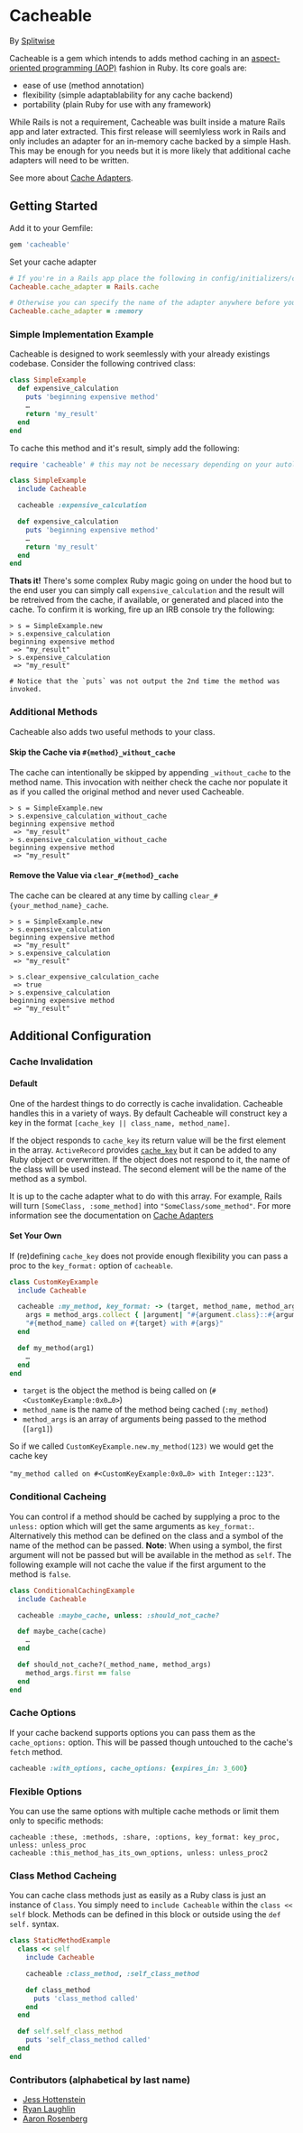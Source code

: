 # Cacheable

By [Splitwise](https://www.splitwise.com)

Cacheable is a gem which intends to adds method caching in an [aspect-oriented programming (AOP)](https://en.wikipedia.org/wiki/Aspect-oriented_programming) fashion in Ruby. Its core goals are:

* ease of use (method annotation)
* flexibility (simple adaptablability for any cache backend)
* portability (plain Ruby for use with any framework)

While Rails is not a requirement, Cacheable was built inside a mature Rails app and later extracted. This first release will seemlyless work in Rails and only includes an adapter for an in-memory cache backed by a simple Hash. This may be enough for you needs but it is more likely that additional cache adapters will need to be written.

See more about [Cache Adapters](cache-adapters.md).

## Getting Started

Add it to your Gemfile:

```ruby
gem 'cacheable'
```

Set your cache adapter

```ruby
# If you're in a Rails app place the following in config/initializers/cacheable.rb
Cacheable.cache_adapter = Rails.cache

# Otherwise you can specify the name of the adapter anywhere before you use it
Cacheable.cache_adapter = :memory
```

### Simple Implementation Example

Cacheable is designed to work seemlessly with your already existings codebase. Consider the following contrived class:

```ruby
class SimpleExample
  def expensive_calculation
    puts 'beginning expensive method'
    …
    return 'my_result'
  end
end
```

To cache this method and it's result, simply add the following:

```ruby
require 'cacheable' # this may not be necessary depending on your autoloading system

class SimpleExample
  include Cacheable

  cacheable :expensive_calculation

  def expensive_calculation
    puts 'beginning expensive method'
    …
    return 'my_result'
  end
end
```

**Thats it!** There's some complex Ruby magic going on under the hood but to the end user you can simply call `expensive_calculation` and the result will be retreived from the cache, if available, or generated and placed into the cache. To confirm it is working, fire up an IRB console try the following:

```irb
> s = SimpleExample.new
> s.expensive_calculation
beginning expensive method
 => "my_result"
> s.expensive_calculation
 => "my_result"

# Notice that the `puts` was not output the 2nd time the method was invoked.
```

### Additional Methods

Cacheable also adds two useful methods to your class.

#### Skip the Cache via `#{method}_without_cache`

The cache can intentionally be skipped by appending `_without_cache` to the method name. This invocation with neither check the cache nor populate it as if you called the original method and never used Cacheable.

```irb
> s = SimpleExample.new
> s.expensive_calculation_without_cache
beginning expensive method
 => "my_result"
> s.expensive_calculation_without_cache
beginning expensive method
 => "my_result"
 ```

#### Remove the Value via `clear_#{method}_cache`

The cache can be cleared at any time by calling `clear_#{your_method_name}_cache`.

```irb
> s = SimpleExample.new
> s.expensive_calculation
beginning expensive method
 => "my_result"
> s.expensive_calculation
 => "my_result"

> s.clear_expensive_calculation_cache
 => true
> s.expensive_calculation
beginning expensive method
 => "my_result"
```

## Additional Configuration

### Cache Invalidation

#### Default

One of the hardest things to do correctly is cache invalidation. Cacheable handles this in a variety of ways. By default Cacheable will construct key a key in the format `[cache_key || class_name, method_name]`.

If the object responds to `cache_key` its return value will be the first element in the array. `ActiveRecord` provides [`cache_key`](https://api.rubyonrails.org/classes/ActiveRecord/Integration.html#method-i-cache_key) but it can be added to any Ruby object or overwritten. If the object does not respond to it, the name of the class will be used instead. The second element will be the name of the method as a symbol.

It is up to the cache adapter what to do with this array. For example, Rails will turn `[SomeClass, :some_method]` into `"SomeClass/some_method"`. For more information see the documentation on [Cache Adapters](cache-adapters.md)

#### Set Your Own

If (re)defining `cache_key` does not provide enough flexibility you can pass a proc to the `key_format:` option of `cacheable`.

```ruby
class CustomKeyExample
  include Cacheable

  cacheable :my_method, key_format: -> (target, method_name, method_args) do
    args = method_args.collect { |argument| "#{argument.class}::#{argument}" }.join
    "#{method_name} called on #{target} with #{args}"
  end

  def my_method(arg1)
    …
  end
end
```

* `target` is the object the method is being called on (`#<CustomKeyExample:0x0…0>`)
* `method_name` is the name of the method being cached (`:my_method`)
* `method_args` is an array of arguments being passed to the method (`[arg1]`)

So if we called `CustomKeyExample.new.my_method(123)` we would get the cache key

`"my_method called on #<CustomKeyExample:0x0…0> with Integer::123"`.

### Conditional Cacheing

You can control if a method should be cached by supplying a proc to the `unless:` option which will get the same arguments as `key_format:`. Alternatively this method can be defined on the class and a symbol of the name of the method can be passed. **Note**: When using a symbol, the first argument will not be passed but will be available in the method as `self`. The following example will not cache the value if the first argument to the method is `false`.


```ruby
class ConditionalCachingExample
  include Cacheable

  cacheable :maybe_cache, unless: :should_not_cache?

  def maybe_cache(cache)
    …
  end

  def should_not_cache?(_method_name, method_args)
    method_args.first == false
  end
end
```

### Cache Options

If your cache backend supports options you can pass them as the `cache_options:` option. This will be passed though untouched to the cache's `fetch` method.

```ruby
cacheable :with_options, cache_options: {expires_in: 3_600}
```

### Flexible Options

You can use the same options with multiple cache methods or limit them only to specific methods:

```
cacheable :these, :methods, :share, :options, key_format: key_proc, unless: unless_proc
cacheable :this_method_has_its_own_options, unless: unless_proc2
```

### Class Method Cacheing

You can cache class methods just as easily as a Ruby class is just an instance of `Class`. You simply need to `include Cacheable` within the `class << self` block. Methods can be defined in this block or outside using the `def self.` syntax.

```ruby
class StaticMethodExample
  class << self
    include Cacheable

    cacheable :class_method, :self_class_method

    def class_method
      puts 'class_method called'
    end
  end

  def self.self_class_method
    puts 'self_class_method called'
  end
end
```

### Contributors (alphabetical by last name)

* [Jess Hottenstein](https://github.com/jhottenstein)
* [Ryan Laughlin](https://github.com/rofreg)
* [Aaron Rosenberg](https://github.com/agrberg)
